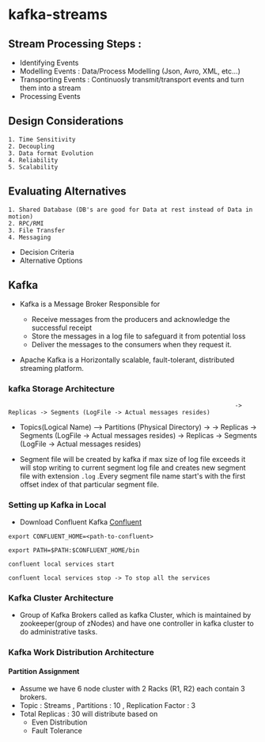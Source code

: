 # kafka-streams
## Stream Processing Steps :
* Identifying Events
* Modelling Events : Data/Process Modelling (Json, Avro, XML, etc...)
* Transporting Events : Continuosly transmit/transport events and turn them into a stream
* Processing Events

## Design Considerations
    1. Time Sensitivity
    2. Decoupling
    3. Data format Evolution
    4. Reliability
    5. Scalability
## Evaluating Alternatives
    1. Shared Database (DB's are good for Data at rest instead of Data in motion)
    2. RPC/RMI
    3. File Transfer
    4. Messaging

* Decision Criteria
* Alternative Options

## Kafka
* Kafka is a Message Broker Responsible for
    * Receive messages from the producers and acknowledge the successful receipt
    * Store the messages in a log file to safeguard it from potential loss
    * Deliver the messages to the consumers when they request it.

* Apache Kafka is a Horizontally scalable, fault-tolerant, distributed streaming platform.

### kafka Storage Architecture
                                                                    -> Replicas -> Segments (LogFile -> Actual messages resides)
*  Topics(Logical Name) -->  Partitions (Physical Directory)  ->    -> Replicas -> Segments (LogFile -> Actual messages resides)
                                                                    -> Replicas -> Segments (LogFile -> Actual messages resides)

* Segment file will be created by kafka if max size of log file exceeds it will stop writing to current segment log file and creates new segment file with extension `.log` .Every segment file name start's with the first offset index of that particular segment file.

### Setting up Kafka in Local 
* Download Confluent Kafka [Confluent](https://www.confluent.io/download/)
```shellscript
export CONFLUENT_HOME=<path-to-confluent>

export PATH=$PATH:$CONFLUENT_HOME/bin

confluent local services start

confluent local services stop -> To stop all the services
```

### Kafka Cluster Architecture
* Group of Kafka Brokers called as kafka Cluster, which is maintained by zookeeper(group of zNodes) and have one controller in kafka cluster to do administrative tasks.

### Kafka Work Distribution Architecture
#### Partition Assignment 

* Assume we have 6 node cluster with 2 Racks (R1, R2) each contain 3 brokers.
* Topic : Streams , Partitions : 10 , Replication Factor : 3
* Total Replicas : 30 will distribute based on
    * Even Distribution
    * Fault Tolerance

